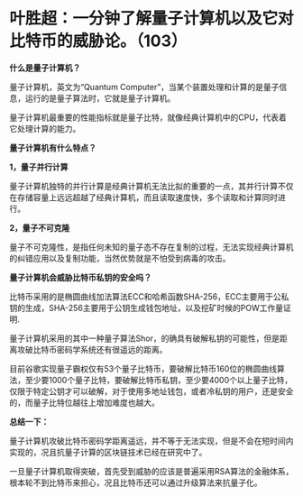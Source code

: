 # 叶胜超：一分钟了解量子计算机以及它对比特币的威胁论。（103）

**什么是量子计算机？**



量子计算机，英文为“Quantum Computer”，当某个装置处理和计算的是量子信息，运行的是量子算法时，它就是量子计算机。



量子计算机最重要的性能指标就是量子比特，就像经典计算机中的CPU，代表着它处理计算的能力。





**量子计算机有什么特点？**





**1，量子并行计算**





量子计算机独特的并行计算是经典计算机无法比拟的重要的一点，其并行计算不仅在存储容量上远远超越了经典计算机，而且读取速度快，多个读取和计算同时进行。





**2，量子不可克隆**





量子不可克隆性，是指任何未知的量子态不存在复制的过程，无法实现经典计算机的纠错应用以及复制功能，当然优势就是不怕受到病毒的攻击。





**量子计算机会威胁比特币私钥的安全吗？**



比特币采用的是椭圆曲线加法算法ECC和哈希函数SHA-256，ECC主要用于公私钥的生成，SHA-256主要用于公钥生成钱包地址，以及挖矿时候的POW工作量证明.



量子计算机采用的其中一种量子算法Shor，的确具有破解私钥的可能性，但是距离攻破比特币密码学系统还有很遥远的距离。



目前谷歌实现量子霸权仅有53个量子比特币，要破解比特币160位的椭圆曲线算法，至少要1000个量子比特，要破解比特币私钥，至少要4000个以上量子比特，仅限于特定公钥才可以破解，对于使用多地址钱包，或者冷私钥的用户，还是安全的，而量子比特位越往上增加难度也越大。





**总结一下：**



量子计算机攻破比特币密码学距离遥远，并不等于无法实现，但是不会在短时间内实现的，况且抗量子计算的区块链技术已经在研究中了。



一旦量子计算机取得突破，首先受到威胁的应该是普遍采用RSA算法的金融体系，根本轮不到比特币来担心，况且比特币还可以通过升级算法来抗量子化。
